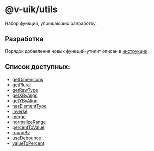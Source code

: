 # @v-uik/utils

Набор функций, упрощающих разработку.

## Разработка

Порядок добавления новых функций-утилит описан в [инструкции](DEVELOPMENT.md).

## Список доступных:

- [getDimensions](./src/getDimensions/README.md)
- [getPlural](./src/getPlural/README.md)
- [getRawType](./src/getRawType/README.md)
- [getXByAlign](./src/getXByAlign/README.md)
- [getYByAlign](./src/getYByAlign/README.md)
- [hasElementType](./src/hasElementType/README.md)
- [inverse](./src/inverse/README.md)
- [merge](./src/merge/README.md)
- [normalizeRange](./src/normalizeRange/README.md)
- [percentToValue](./src/percentToValue/README.md)
- [roundBy](./src/roundBy/README.md)
- [useDebounce](./src/useDebounce/README.md)
- [valueToPercent](./src/valueToPercent/README.md)
